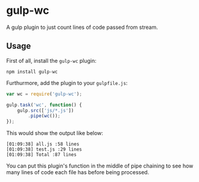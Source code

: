 gulp-wc
======

A gulp plugin to just count lines of code passed from stream.

## Usage

First of all, install the `gulp-wc` plugin:

```shell
npm install gulp-wc
```

Furthurmore, add the plugin to your `gulpfile.js`:

```javascript
var wc = require('gulp-wc');

gulp.task('wc', function() {
	gulp.src(['js/*.js'])
		.pipe(wc());
});
```

This would show the output like below:

```shell
[01:09:38] all.js :58 lines
[01:09:38] test.js :29 lines
[01:09:38] Total :87 lines
```

You can put this plugin's function in the 
middle of pipe chaining to see how many lines of code
each file has before being processed.